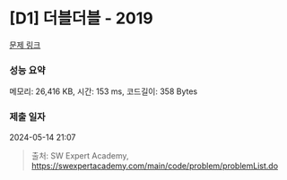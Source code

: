 # [D1] 더블더블 - 2019 

[문제 링크](https://swexpertacademy.com/main/code/problem/problemDetail.do?contestProbId=AV5QDEX6AqwDFAUq) 

### 성능 요약

메모리: 26,416 KB, 시간: 153 ms, 코드길이: 358 Bytes

### 제출 일자

2024-05-14 21:07



> 출처: SW Expert Academy, https://swexpertacademy.com/main/code/problem/problemList.do